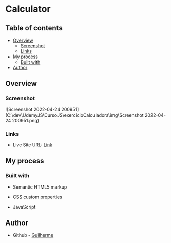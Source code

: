 # Calculator

## Table of contents

- [Overview](#overview)
  - [Screenshot](#screenshot)
  - [Links](#links)
- [My process](#my-process)
  - [Built with](#built-with)
- [Author](#author)


## Overview

### Screenshot

![Screenshot 2022-04-24 200951](C:\dev\UdemyJS\CursoJS\exercicioCalculadora\img\Screenshot 2022-04-24 200951.png)

### Links

- Live Site URL: [Link](https://glrmfranco.github.io/calculator/)

## My process

### Built with

- Semantic HTML5 markup

- CSS custom properties

- JavaScript
  

## Author

- Github - [Guilherme](https://github.com/Glrmfranco)
